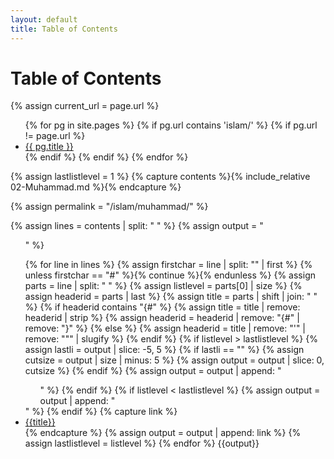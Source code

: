 ```yaml
---
layout: default
title: Table of Contents
---
```


<h1>Table of Contents</h1>

{% assign current_url = page.url %}

<ul>
  {% for pg in site.pages %}
    {% if pg.url contains 'islam/' %}
    {% if pg.url != page.url %}
      <li>
        <a href="{{ pg.url }}">{{ pg.title }}</a>
      </li>
    {% endif %}
    {% endif %}
  {% endfor %}
</ul>



{% assign lastlistlevel = 1 %}
{% capture contents %}{% include_relative 02-Muhammad.md %}{% endcapture %}

{% assign permalink = "/islam/muhammad/" %}

{% assign lines = contents | split: "
" %}
{% assign output = "<ul>" %}

{% for line in lines %}
	{% assign firstchar = line | split: "" | first %}
	{% unless firstchar == "#" %}{% continue %}{% endunless %}
	{% assign parts = line | split: " " %}
	{% assign listlevel = parts[0] | size %}
	{% assign headerid = parts | last %}
	{% assign title = parts | shift | join: " " %}
	{% if headerid contains "{#" %}
		{% assign title = title | remove: headerid | strip %}
		{% assign headerid = headerid | remove: "{#" | remove: "}" %}
	{% else %}
		{% assign headerid = title | remove: "'" | remove: "\"" | slugify %}
	{% endif %}
	{% if listlevel > lastlistlevel %}
		{% assign lastli = output | slice: -5, 5 %}
		{% if lastli == "</li>" %}
			{% assign cutsize = output | size | minus: 5 %}
			{% assign output = output | slice: 0, cutsize  %}
		{% endif %}
		{% assign output = output | append: "<ul>"  %}
	{% endif %}
	{% if listlevel < lastlistlevel %}
		{% assign output = output | append: "</ul></li>"  %}
	{% endif %}
	{% capture link %}<li><a href="{{permalink}}#{{headerid}}">{{title}}</a></li>{% endcapture %}
	{% assign output = output | append: link %}
	{% assign lastlistlevel = listlevel %}
{% endfor %}
{{output}}
</ul>
